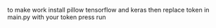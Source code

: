 to make work install pillow tensorflow and keras
then replace token in main.py with your token
press run

